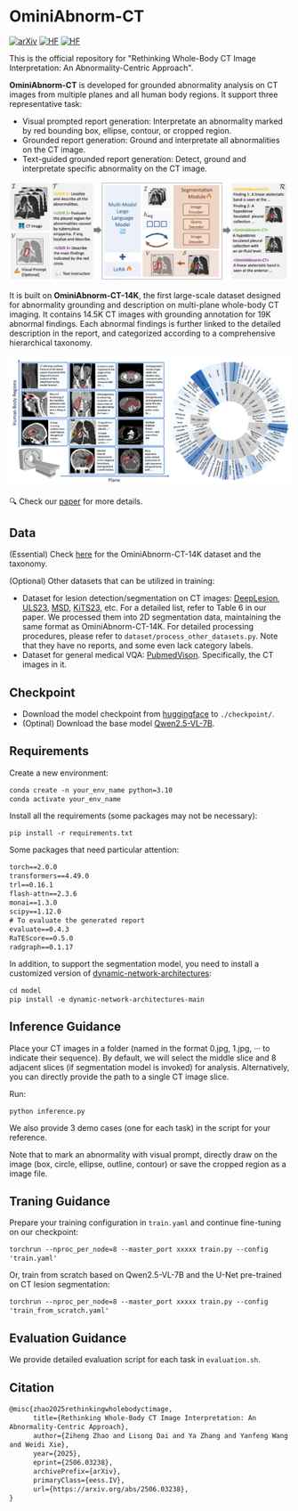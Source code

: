 # OminiAbnorm-CT

[![arXiv](https://img.shields.io/badge/arXiv-Paper-b31b1b.svg?logo=arxiv)](https://www.arxiv.org/abs/2506.03238)
[![HF](https://img.shields.io/badge/Hugging%20Face-Data-yellow)](https://huggingface.co/datasets/zzh99/OminiAbnorm-CT-14K)
[![HF](https://img.shields.io/badge/Hugging%20Face-Model-yellow)](https://huggingface.co/zzh99/OminiAbnorm-CT/blob/main/README.md)

This is the official repository for "Rethinking Whole-Body CT Image Interpretation: An Abnormality-Centric Approach".

**OminiAbnorm-CT** is developed for grounded abnormality analysis on CT images from multiple planes and all human body regions.
It support three representative task:
- Visual prompted report generation: Interpretate an abnormality marked by red bounding box, ellipse, contour, or cropped region.
- Grounded report generation: Ground and interpretate all abnormalities on the CT image.
- Text-guided grounded report generation: Detect, ground and interpretate specific abnormality on the CT image.

![Example Figure](docs/resources/model.png)

It is built on **OminiAbnorm-CT-14K**, the first large-scale dataset designed for abnormality grounding and description on multi-plane whole-body CT imaging. 
It contains 14.5K CT images with grounding annotation for 19K abnormal findings.
Each abnormal findings is further linked to the detailed description in the report, and categorized according to a comprehensive hierarchical taxonomy.

![Example Figure](docs/resources/data.png)

🔍 Check our [paper](https://www.arxiv.org/abs/2506.03238) for more details.

## Data
(Essential) Check [here](https://huggingface.co/datasets/zzh99/OminiAbnorm-CT-14K) for the OminiAbnorm-CT-14K dataset and the taxonomy.

(Optional) Other datasets that can be utilized in training:
- Dataset for lesion detection/segmentation on CT images: [DeepLesion](https://paperswithcode.com/dataset/deeplesion), [ULS23](https://uls23.grand-challenge.org), [MSD](http://medicaldecathlon.com), [KiTS23](https://kits-challenge.org/kits23/), etc. For a detailed list, refer to Table 6 in our paper. We processed them into 2D segmentation data, maintaining the same format as OminiAbnorm-CT-14K. For detailed processing procedures, please refer to `dataset/process_other_datasets.py`. Note that they have no reports, and some even lack category labels. 
- Dataset for general medical VQA: [PubmedVison](https://huggingface.co/datasets/FreedomIntelligence/PubMedVision). Specifically, the CT images in it.

## Checkpoint
- Download the model checkpoint from [huggingface](https://huggingface.co/zzh99/OminiAbnorm-CT/blob/main/README.md) to `./checkpoint/`.
- (Optinal) Download the base model [Qwen2.5-VL-7B](https://huggingface.co/Qwen/Qwen2.5-VL-7B-Instruct).

## Requirements
Create a new environment:
```
conda create -n your_env_name python=3.10
conda activate your_env_name
```
Install all the requirements (some packages may not be necessary):
```
pip install -r requirements.txt
```
Some packages that need particular attention:
```
torch==2.0.0
transformers==4.49.0
trl==0.16.1
flash-attn==2.3.6
monai==1.3.0
scipy==1.12.0
# To evaluate the generated report
evaluate==0.4.3
RaTEScore==0.5.0
radgraph==0.1.17
```
In addition, to support the segmentation model, you need to install a customized version of [dynamic-network-architectures](https://github.com/MIC-DKFZ/dynamic-network-architectures/tree/main):
```
cd model
pip install -e dynamic-network-architectures-main
```

## Inference Guidance
Place your CT images in a folder (named in the format 0.jpg, 1.jpg, ··· to indicate their sequence). By default, we will select the middle slice and 8 adjacent slices (if segmentation model is invoked) for analysis. Alternatively, you can directly provide the path to a single CT image slice.

Run:
```
python inference.py
```
We also provide 3 demo cases (one for each task) in the script for your reference. 

Note that to mark an abnormality with visual prompt, directly draw on the image (box, circle, ellipse, outline, contour) or save the cropped region as a image file.


## Traning Guidance
Prepare your training configuration in `train.yaml` and continue fine-tuning on our checkpoint:
```
torchrun --nproc_per_node=8 --master_port xxxxx train.py --config 'train.yaml'
```
Or, train from scratch based on Qwen2.5-VL-7B and the U-Net pre-trained on CT lesion segmentation:
```
torchrun --nproc_per_node=8 --master_port xxxxx train.py --config 'train_from_scratch.yaml'
```

## Evaluation Guidance
We provide detailed evaluation script for each task in `evaluation.sh`.

## Citation
```
@misc{zhao2025rethinkingwholebodyctimage,
      title={Rethinking Whole-Body CT Image Interpretation: An Abnormality-Centric Approach}, 
      author={Ziheng Zhao and Lisong Dai and Ya Zhang and Yanfeng Wang and Weidi Xie},
      year={2025},
      eprint={2506.03238},
      archivePrefix={arXiv},
      primaryClass={eess.IV},
      url={https://arxiv.org/abs/2506.03238}, 
}
```
